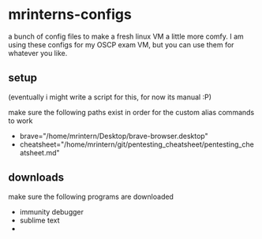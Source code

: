 # mrinterns-configs
a bunch of config files to make a fresh linux VM a little more comfy. I am using these configs for my OSCP exam VM, but you can use them for whatever you like.

## setup
(eventually i might write a script for this, for now its manual :P)

make sure the following paths exist in order for the custom alias commands to work
- brave="/home/mrintern/Desktop/brave-browser.desktop"
- cheatsheet="/home/mrintern/git/pentesting_cheatsheet/pentesting_cheatsheet.md"

## downloads
make sure the following programs are downloaded
- immunity debugger
- sublime text
- 
